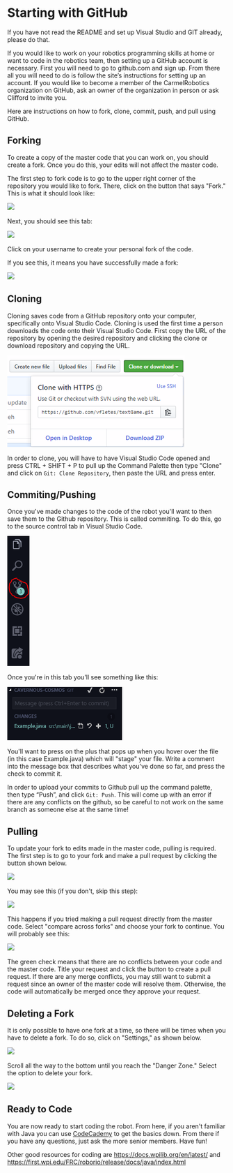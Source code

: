 # Starting with GitHub

If you have not read the README and set up Visual Studio and GIT already, please do that.

If you would like to work on your robotics programming skills at home or want to code in the robotics team, then setting up a GitHub account is necessary. First you will need to go to github.com and sign up. From there all you will need to do is follow the site’s instructions for setting up an account. If you would like to become a member of the CarmelRobotics organization on GitHub, ask an owner of the organization in person or ask Clifford to invite you.

Here are instructions on how to fork, clone, commit, push, and pull using GitHub.

## Forking
To create a copy of the master code that you can work on, you should create a fork. Once you do this, your edits will not affect the master code.

The first step to fork code is to go to the upper right corner of the repository you would like to fork. There, click on the button that says "Fork." This is what it should look like:

![](./pics/Fork1.png)

Next, you should see this tab:

![](./pics/Fork2.png)

Click on your username to create your personal fork of the code. 

If you see this, it means you have successfully made a fork:

![](./pics/Fork3.jpg)

## Cloning
Cloning saves code from a GitHub repository onto your computer, specifically onto Visual Studio Code. Cloning is used the first time a person downloads the code onto their Visual Studio Code. First copy the URL of the repository by opening the desired repository and clicking the clone or download repository and copying the URL. 

![](./pics/clone.PNG)

In order to clone, you will have to have Visual Studio Code opened and press CTRL + SHIFT + P to pull up the Command Palette then type "Clone" and click on `Git: Clone Repository`, then paste the URL and press enter.

## Commiting/Pushing
Once you've made changes to the code of the robot you'll want to then save them to the Github repository. This is called commiting. To do this, go to the source control tab in Visual Studio Code.

![](./pics/versionControlCapture.PNG)

Once you're in this tab you'll see something like this:

![](./pics/gitTab.PNG)

You'll want to press on the plus that pops up when you hover over the file (in this case Example.java) which will "stage" your file. Write a comment into the message box that describes what you've done so far, and press the check to commit it.

In order to upload your commits to Github pull up the command palette, then type “Push”, and click `Git: Push`. This will come up with an error if there are any conflicts on the github, so be careful to not work on the same branch as someone else at the same time!

## Pulling
To update your fork to edits made in the master code, pulling is required. The first step is to go to your fork and make a pull request by clicking the button shown below.

![](./pics/Pull1.png)

You may see this (if you don't, skip this step):

![](./pics/Pull3.png)

This happens if you tried making a pull request directly from the master code. Select "compare across forks" and choose your fork to continue. You will probably see this:

![](./pics/Pull2.png)

The green check means that there are no conflicts between your code and the master code. Title your request and click the button to create a pull request. If there are any merge conflicts, you may still want to submit a request since an owner of the master code will resolve them. Otherwise, the code will automatically be merged once they approve your request. 

## Deleting a Fork
It is only possible to have one fork at a time, so there will be times when you have to delete a fork. To do so, click on "Settings," as shown below.

![](./pics/Fork5.png)

Scroll all the way to the bottom until you reach the "Danger Zone." Select the option to delete your fork.

![](./pics/Fork6.png)

## Ready to Code
You are now ready to start coding the robot. From here, if you aren't familiar with Java you can use [CodeCademy](https://www.codecademy.com/learn/learn-java) to get the basics down. From there if you have any questions, just ask the more senior members. Have fun!

Other good resources for coding are https://docs.wpilib.org/en/latest/ and https://first.wpi.edu/FRC/roborio/release/docs/java/index.html


